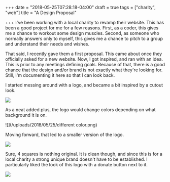 +++
date = "2018-05-25T07:28:18-04:00"
draft = true
tags = ["charity", "web"]
title = "A Design Proposal"

+++
I've been working with a local charity to revamp their website. This has been a good project for me for a few reasons. First, as a coder, this gives me a chance to workout some design muscles. Second, as someone who normally answers only to myself, this gives me a chance to pitch to a group and understand their needs and wishes.

<!--more-->

That said, I recently gave them a first proposal. This came about once they officially asked for a new website. Now, I got inspired, and ran with an idea. This is prior to any meetings defining goals. Because of that, there is a good chance that the design and/or brand is not exactly what they're looking for. Still, I'm documenting it here so that I can look back.

I started messing around with a logo, and became a bit inspired by a cutout look.

![](/uploads/2018/05/25/logoone.png)

As a neat added plus, the logo would change colors depending on what background it is on.

![](/uploads/2018/05/25/different color.png)

Moving forward, that led to a smaller version of the logo.

![](/uploads/2018/05/25/logo.png)

Sure, 4 squares is nothing original. It is clean though, and since this is for a local charity a strong unique brand doesn't have to be established. I particularly liked the look of this logo with a donate button next to it.

![](/uploads/2018/05/25/donate.png)